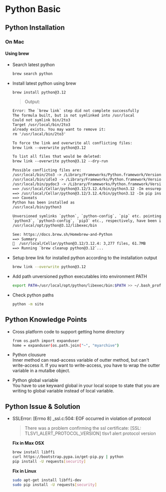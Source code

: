 # Python Basic
## Python Installation
### On Mac
#### Using brew
+ Search latest python  
    ```bash
    brew search python
    ```  

+ Install latest python using brew  
    ```bash
    brew install python@3.12
    ```  

    > Output:  
    ```txt
    Error: The `brew link` step did not complete successfully
    The formula built, but is not symlinked into /usr/local
    Could not symlink bin/2to3
    Target /usr/local/bin/2to3
    already exists. You may want to remove it:
    rm '/usr/local/bin/2to3'

    To force the link and overwrite all conflicting files:
    brew link --overwrite python@3.12

    To list all files that would be deleted:
    brew link --overwrite python@3.12 --dry-run

    Possible conflicting files are:
    /usr/local/bin/2to3 -> /Library/Frameworks/Python.framework/Versions/3.8/bin/2to3
    /usr/local/bin/idle3 -> /Library/Frameworks/Python.framework/Versions/3.8/bin/idle3
    /usr/local/bin/pydoc3 -> /Library/Frameworks/Python.framework/Versions/3.8/bin/pydoc3
    ==> /usr/local/Cellar/python@3.12/3.12.4/bin/python3.12 -Im ensurepip
    ==> /usr/local/Cellar/python@3.12/3.12.4/bin/python3.12 -Im pip install -v --no-index --upgrade --isolated --target=/usr/local/lib/python3.12/site-packages /usr/local/Cellar/python@3.12/3.12.4/Frameworks/
    ==> Caveats
    Python has been installed as
    /usr/local/bin/python3

    Unversioned symlinks `python`, `python-config`, `pip` etc. pointing to
    `python3`, `python3-config`, `pip3` etc., respectively, have been installed into
    /usr/local/opt/python@3.12/libexec/bin

    See: https://docs.brew.sh/Homebrew-and-Python
    ==> Summary
    🍺  /usr/local/Cellar/python@3.12/3.12.4: 3,277 files, 61.7MB
    ==> Running `brew cleanup python@3.12`...
    ```  

+ Setup brew link for installed python according to the installation output  
    ```bash
    brew link --overwrite python@3.12
    ```  

+ Add path unversioned python executables into environment PATH  
    ```bash
    export PATH=/usr/local/opt/python/libexec/bin:$PATH >> ~/.bash_profile
    ```  

+ Check python paths  
    ```bash
    python -m site
    ```  

## Python Knowledge Points
+ Cross platform code to support getting home directory  
    ```sh
    from os.path import expanduser
    home = expanduser(os.path.join("~", "myarchive")
    ```  

+ Python clousure  
    Inner method can read-access variable of outter method, but can't write-access it. If you want to write-access, you have to wrap the outter variable in a mutalbe object.  

+ Python global variable  
    You have to use keyward global in your local scope to state that you are writing to global variable instead of local variable.  


## Python Issue & Solution
+ SSLError: [Errno 8] _ssl.c:504: EOF occurred in violation of protocol  
    > There was a problem confirming the ssl certificate: [SSL: TLSV1_ALERT_PROTOCOL_VERSION] tlsv1 alert protocol version

    **Fix in Max OSX**  
    ```sh
    brew install libffi
    curl https://bootstrap.pypa.io/get-pip.py | python
    pip install -U requests[security]
    ```  

    **Fix in Linux**  
    ```sh
    sudo apt-get install libffi-dev
    sudo pip install -U requests[security]
    ```  